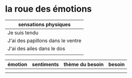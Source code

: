 # la roue des émotions

| sensations physiques |
| -- |
| Je suis tendu |
| J'ai des papillons dans le ventre |
| J'ai des ailes dans le dos |
| |

 émotion | sentiments  | thème du besoin | besoin |
| -- | -- | -- | -- |
||||
||||||
<!--stackedit_data:
eyJoaXN0b3J5IjpbMzk5MjA1NDgwXX0=
-->